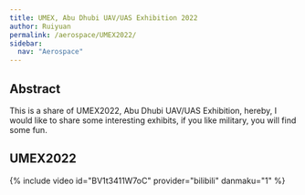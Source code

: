 ```yaml
---
title: UMEX, Abu Dhubi UAV/UAS Exhibition 2022
author: Ruiyuan
permalink: /aerospace/UMEX2022/
sidebar: 
  nav: "Aerospace"
---
```

## Abstract
This is a share of UMEX2022, Abu Dhubi UAV/UAS Exhibition, hereby, I would like to share some interesting exhibits, if you like military, you will find some fun.
## UMEX2022
{% include video id="BV1t3411W7oC" provider="bilibili" danmaku="1" %}
